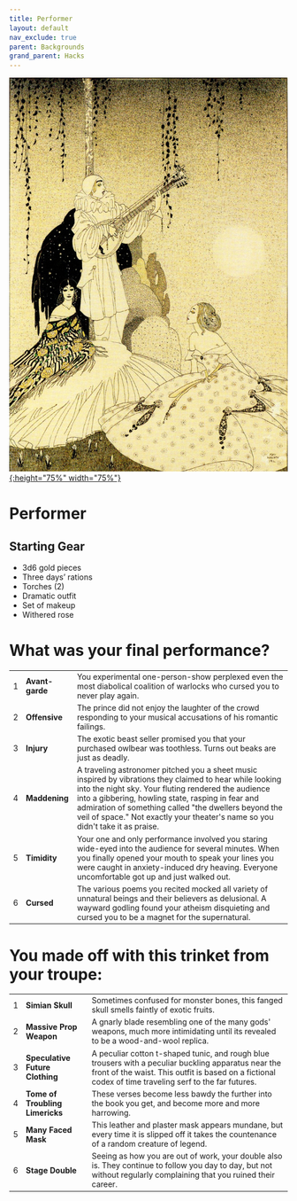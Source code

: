 ```yaml
---
title: Performer
layout: default
nav_exclude: true
parent: Backgrounds
grand_parent: Hacks
---
```


[![Alt text](/img/backgrounds/performer.jpg "East of the Sun and West of the Moon, illustrated by Kay Nielsen"){:height="75%" width="75%"}](/img/backgrounds/performer.jpg)

# Performer

## Starting Gear

- 3d6 gold pieces
- Three days’ rations
- Torches (2)
- Dramatic outfit
- Set of makeup
- Withered rose

# What was your final performance?

|      |      |      |
| ---- | ---- | ---- |
| 1    |**Avant-garde** | You experimental one-person-show perplexed even the most diabolical coalition of warlocks who cursed you to never play again. |
| 2    |**Offensive** | The prince did not enjoy the laughter of the crowd responding to your musical accusations of his romantic failings. |
| 3    |**Injury** | The exotic beast seller promised you that your purchased owlbear was toothless. Turns out beaks are just as deadly. |
| 4    |**Maddening** | A traveling astronomer pitched you a sheet music inspired by vibrations they claimed to hear while looking into the night sky. Your fluting rendered the audience into a gibbering, howling state, rasping in fear and admiration of something called "the dwellers beyond the veil of space." Not exactly your theater's name so you didn't take it as praise. |
| 5    |**Timidity** | Your one and only performance involved you staring wide-eyed into the audience for several minutes. When you finally opened your mouth to speak your lines you were caught in anxiety-induced dry heaving. Everyone uncomfortable got up and just walked out. |
| 6    |**Cursed** | The various poems you recited mocked all variety of unnatural beings and their believers as delusional. A wayward godling found your atheism disquieting and cursed you to be a magnet for the supernatural. |

# You made off with this trinket from your troupe:

|      |      |      |
| ---- | ---- | ---- |
| 1    |**Simian Skull** | Sometimes confused for monster bones, this fanged skull smells faintly of exotic fruits. |
| 2    |**Massive Prop Weapon** | A gnarly blade resembling one of the many gods' weapons, much more intimidating until its revealed to be a wood-and-wool replica. |
| 3    |**Speculative Future Clothing** | A peculiar cotton t-shaped tunic, and rough blue trousers with a peculiar buckling apparatus near the front of the waist. This outfit is based on a fictional codex of time traveling serf to the far futures. |
| 4    |**Tome of Troubling Limericks** | These verses become less bawdy the further into the book you get, and become more and more harrowing. |
| 5    |**Many Faced Mask** | This leather and plaster mask appears mundane, but every time it is slipped off it takes the countenance of a random creature of legend. |
| 6    |**Stage Double** | Seeing as how you are out of work, your double also is. They continue to follow you day to day, but not without regularly complaining that you ruined their career. |
